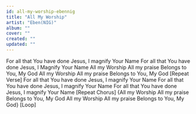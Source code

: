 ```yaml
---
id: all-my-worship-ebennig
title: "All My Worship"
artist: "Eben(NIG)"
album: ""
cover: ""
created: ""
updated: ""
---
```


For all that You have done
Jesus, I magnify Your Name
For all that You have done
Jesus, I Magnify Your Name
All my Worship
All my praise
Belongs to You, My God
All my Worship
All my praise
Belongs to You, My God
[Repeat Verse]
For all that You have done
Jesus, I magnify Your Name
For all that You have done
Jesus, I magnify Your Name
For all that You have done
Jesus, I magnify Your Name
[Repeat Chorus]
{All my Worship
All my praise
Belongs to You, My God
All my Worship
All my praise
Belongs to You, My God} [Loop]